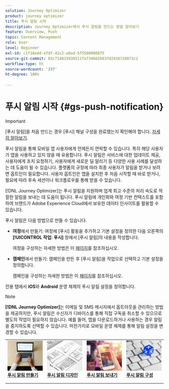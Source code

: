 ```yaml
---
solution: Journey Optimizer
product: journey optimizer
title: 푸시 알림 시작
description: Journey Optimizer에서 푸시 알림을 만드는 방법 알아보기
feature: Overview, Push
topic: Content Management
role: User
level: Beginner
exl-id: c1f16edd-efdf-41c2-a0ad-5f55009008f5
source-git-commit: 03c714833930511fa734662b637d2416728073c2
workflow-type: ht
source-wordcount: '337'
ht-degree: 100%

---
```


# 푸시 알림 시작 {#gs-push-notification}

>[!IMPORTANT]
>
>[푸시 알림]을 처음 만드는 경우 [푸시] 채널 구성을 완료했는지 확인해야 합니다. [자세히 알아보기](push-gs.md).

푸시 알림을 통해 모바일 앱 사용자에게 언제든지 연락할 수 있습니다. 특히 해당 사용자가 앱을 사용하고 있지 않을 때 유용합니다. 푸시 알림은 서비스에 대한 업데이트 제공, 사용자에게 조치 요청하기, 사용자에게 새로운 딜 알리기 등 다양한 사용 사례를 달성하는 데 도움이 될 수 있습니다.  플랫폼의 규정에 따라 최종 사용자가 알림을 받거나 보려면 옵트인이 필요합니다. 사용자 옵트인은 앱을 설치한 후 처음 시작할 때 바로 받거나, 필요에 따라 후속 세션이나 워크플로우를 통해 받을 수 있습니다.

[!DNL Journey Optimizer]는 푸시 알림을 지원하며 업계 최고 수준의 처리 속도로 적절한 알림을 보내는 데 도움이 됩니다. 푸시 알림에 개인화와 여정 기반 컨텍스트를 포함하여 브랜드가 Adobe Experience Cloud에서 보유한 데이터 인사이트를 활용할 수 있습니다.

푸시 알림은 다음 방법으로 만들 수 있습니다.

* **여정**&#x200B;에서 만들기: 여정에 [푸시] 활동을 추가하고 기본 설정을 정의한 다음 오른쪽의 **[!UICONTROL 작업: 푸시]** 창에서 [푸시 알림]의 내용을 작성합니다.

  여정을 구성하는 자세한 방법은 이 [페이지](../building-journeys/journey-gs.md)를 참조하십시오.

* **캠페인**&#x200B;에서 만들기: 캠페인을 만든 후 [푸시 알림]을 작업으로 선택하고 기본 설정을 정의합니다.

  캠페인을 구성하는 자세한 방법은 이 [페이지](../campaigns/create-campaign.md#configure)를 참조하십시오.

전용 탭에서 **iOS**&#x200B;와 **Android** 운영 체제의 푸시 알림 설정을 정의합니다.

>[!NOTE]
>
>**[!DNL Journey Optimizer]**&#x200B;는 이메일 및 SMS 메시지에서 옵트아웃을 관리하는 방법을 제공하지만, 푸시 알림은 수신자가 디바이스를 통해 직접 구독을 취소할 수 있으므로 별도의 작업이 필요하지 않습니다. 예를 들어, 앱을 다운로드하거나 사용하는 경우 알림을 중지하도록 선택할 수 있습니다. 마찬가지로 모바일 운영 체제를 통해 알림 설정을 변경할 수 있습니다.

<table style="table-layout:fixed"><tr style="border: 0;">
<td>
<a href="create-push.md">
<img alt="리드" src="../assets/do-not-localize/push-create.jpeg">
</a>
<div><a href="create-push.md"><strong>푸시 알림 만들기</strong>
</div>
<p>
</td>
<td>
<a href="design-push.md">
<img alt="드물게" src="../assets/do-not-localize/push-design.jpg">
</a>
<div>
<a href="design-push.md"><strong>푸시 알림 디자인</strong></a>
</div>
<p></td>
<td>
<a href="send-push.md">
<img alt="유효성 검사" src="../assets/do-not-localize/push-sending.jpg">
</a>
<div>
<a href="send-push.md"><strong>푸시 알림 보내기</strong></a>
</div>
<p>
</td>
<td>
<a href="push-gs.md">
<img alt="유효성 검사" src="../assets/do-not-localize/push-config.jpg">
</a>
<div>
<a href="push-gs.md"><strong>푸시 알림 구성</strong></a>
</div>
<p>
</td>
</tr></table>
